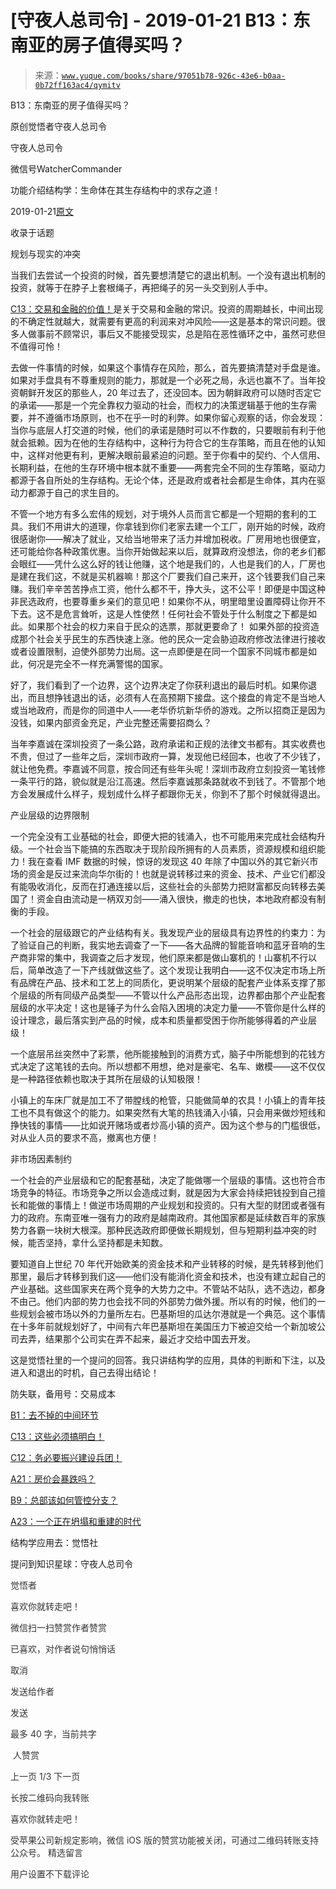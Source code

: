 # [守夜人总司令] - 2019-01-21 B13：东南亚的房子值得买吗？

> 来源：[`www.yuque.com/books/share/97051b78-926c-43e6-b0aa-0b72ff163ac4/qymitv`](https://www.yuque.com/books/share/97051b78-926c-43e6-b0aa-0b72ff163ac4/qymitv)



B13：东南亚的房子值得买吗？ 

原创觉悟者守夜人总司令 

守夜人总司令 

微信号WatcherCommander 

功能介绍结构学：生命体在其生存结构中的求存之道！ 

2019-01-21[原文](https://mp.weixin.qq.com/s?__biz=MzAxNDk1NjI2Mw==&mid=2247484228&idx=1&sn=a37f7554d6ec95ed90a77f2592ca75b6&chksm=9b8a20ccacfda9daeff8dfa945f0da53e667fcdf563488a9fc3cc42da05e4c6c608eb7024881&scene=27#wechat_redirect&cpage=425) 

收录于话题 

规划与现实的冲突 

当我们去尝试一个投资的时候，首先要想清楚它的退出机制。一个没有退出机制的投资，就等于在脖子上套根绳子，再把绳子的另一头交到别人手中。 

[C13：交易和金融的价值！](https://mp.weixin.qq.com/s?__biz=MzIzMDYwOTM0Mg==&mid=2247483930&idx=1&sn=ae65c47055e5a1bf799a5313d32053d3&scene=21#wechat_redirect)是关于交易和金融的常识。投资的周期越长，中间出现的不确定性就越大，就需要有更高的利润来对冲风险——这是基本的常识问题。很多人做事前不顾常识，事后又不能接受现实，总是陷在恶性循环之中，虽然可悲但不值得可怜！ 

去做一件事情的时候，如果这个事情存在风险，那么，首先要搞清楚对手盘是谁。如果对手盘具有不尊重规则的能力，那就是一个必死之局，永远也赢不了。当年投资朝鲜开发区的那些人，20 年过去了，还没回本。因为朝鲜政府可以随时否定它的承诺——那是一个完全靠权力驱动的社会，而权力的决策逻辑基于他的生存需要，并不遵循市场原则，也不在乎一时的利弊。如果你留心观察的话，你会发现：当你与底层人打交道的时候，他们的承诺是随时可以不作数的，只要眼前有利于他就会抵赖。因为在他的生存结构中，这种行为符合它的生存策略，而且在他的认知中，这样对他更有利，更解决眼前最紧迫的问题。至于你看中的契约、个人信用、长期利益，在他的生存环境中根本就不重要——两套完全不同的生存策略，驱动力都源于各自所处的生存结构。无论个体，还是政府或者社会都是生命体，其内在驱动力都源于自己的求生目的。 

不管一个地方有多么宏伟的规划，对于境外人员而言它都是一个短期的套利的工具。我们不用讲大的道理，你拿钱到你们老家去建一个工厂，刚开始的时候，政府很感谢你——解决了就业，又给当地带来了活力并增加税收。厂房用地也很便宜，还可能给你各种政策优惠。当你开始做起来以后，就算政府没想法，你的老乡们都会眼红——凭什么这么好的钱让他赚，这个地是我们的，人也是我们的人，厂房也是建在我们这，不就是买机器嘛！那这个厂要我们自己来开，这个钱要我们自己来赚。我们辛辛苦苦挣点工资，他什么都不干，挣大头，这不公平！即便是中国这种非民选政府，也要尊重乡亲们的意见吧！如果你不从，明里暗里设置障碍让你开不下去。这不是危言耸听，这是人性使然！任何社会不管处于什么制度之下都是如此。如果那个社会的权力来自于民众的选票，那就更要命了！ 如果外部的投资造成那个社会关乎民生的东西快速上涨。他的民众一定会胁迫政府修改法律进行接收或者设置限制，迫使外部势力出局。这一点即便是在同一个国家不同城市都是如此，何况是完全不一样充满警惕的国家。 

好了，我们看到了一个边界，这个边界决定了你获利退出的最后时机。如果你退出，而且想挣钱退出的话，必须有人在高预期下接盘。这个接盘的肯定不是当地人或当地政府，而是你的同道中人——老华侨坑新华侨的游戏。之所以招商正是因为没钱，如果内部资金充足，产业完整还需要招商么？ 

当年李嘉诚在深圳投资了一条公路，政府承诺和正规的法律文书都有。其实收费也不贵，但过了一些年之后，深圳市政府一算，发现他已经回本，也收了不少钱了，就让他免费。李嘉诚不同意，按合同还有些年头呢！深圳市政府立刻投资一笔钱修一条平行的路，貌似就是沿江高速。然后李嘉诚那条路就收不到钱了。不管那个地方会发展成什么样子，规划成什么样子都跟你无关，你到不了那个时候就得退出。 

产业层级的边界限制 

一个完全没有工业基础的社会，即便大把的钱涌入，也不可能用来完成社会结构升级。一个社会当下能搞的东西取决于现阶段所拥有的人员素质，资源规模和组织能力！我在查看 IMF 数据的时候，惊讶的发现这 40 年除了中国以外的其它新兴市场的资金是反过来流向华尔街的！也就是说转移过来的资金、技术、产业它们都没有能吸收消化，反而在打通连接以后，这些社会的头部势力把财富都反向转移去美国了！资金自由流动是一柄双刃剑——涌入很快，撤走的也快，本地政府都没有制衡的手段。 

一个社会的层级跟它的产业结构有关。我发现产业的层级具有边界性的约束力：为了验证自己的判断，我实地去调查了一下——各大品牌的智能音响和蓝牙音响的生产商非常的集中，我调查之后才发现，他们原来都是做山寨机的！山寨机不行以后，简单改造了一下产线就做这些了。这个发现让我明白——这不仅决定市场上所有品牌在产品、技术和工艺上的同质化，更说明某个层级的配套产业体系支撑了那个层级的所有同级产品类型——不管以什么产品形态出现，边界都由那个产业配套层级的水平决定！这也是锤子为什么会陷入困境的决定力量——不管你是什么样的设计理念，最后落实到产品的时候，成本和质量都受困于你所能够得着的产业层级！ 

一个底层吊丝突然中了彩票，他所能接触到的消费方式，脑子中所能想到的花钱方式决定了这笔钱的去向。所以想都不用想，绝对是豪宅、名车、嫩模——这不仅仅是一种路径依赖也取决于其所在层级的认知极限！ 

小镇上的车床厂就是加工不了带膛线的枪管，只能做简单的农具！小镇上的青年技工也不具有做这个的能力。如果突然有大笔的热钱涌入小镇，只会用来做炒短线和挣快钱的事情——比如说开赌场或者炒高小镇的资产。因为这个参与的门槛很低，对从业人员的要求不高，撤离也方便！ 

非市场因素制约 

一个社会的产业层级和它的配套基础，决定了能做哪一个层级的事情。这也符合市场竞争的特征。市场竞争之所以会造成过剩，就是因为大家会持续把钱投到自己擅长和能做的事情上！做逆市场周期的产业规划和投资的。只有大型的财团或者强有力的政府。东南亚唯一强有力的政府是越南政府。其他国家都是延续数百年的家族势力各霸一块树大根深。那种民选政府即便做长期规划，但与短期利益冲突的时候，能否坚持，拿什么坚持都是未知数。 

要知道自上世纪 70 年代开始欧美的资金技术和产业转移的时候，是先转移到他们那里，最后才转移到我们这——他们没有能消化资金和技术，也没有建立起自己的产业基础。这些国家夹在两个竞争的大势力之中。不管站不站队，选不选边，都身不由己。他们内部的势力也会找不同的外部势力做外援。所以有的时候，他们的一些规划会被市场以外的力量所左右。巴基斯坦的瓜达尔港就是一个典范。这个事情在十多年前就规划好了，中间有六年巴基斯坦在美国压力下被迫交给一个新加坡公司去弄，结果那个公司实在弄不起来，最近才交给中国去开发。 

这是觉悟社里的一个提问的回答。我只讲结构学的应用，具体的判断和下注，以及进入和退出的时机，自己去得出结论！ 

防失联，备用号：交易成本 

[B1：去不掉的中间环节](http://mp.weixin.qq.com/s?__biz=MzAxNDk1NjI2Mw==&mid=2247484061&idx=1&sn=1209c5618c7a801825c4d601715c442d&chksm=9b8a2115acfda803a021253d6a306e6c95fffb1fdfae4daedf94c8f602c7d2c9e52452759093&scene=21#wechat_redirect) 

[C13：这些必须搞明白！](http://mp.weixin.qq.com/s?__biz=MzAxNDk1NjI2Mw==&mid=2247484195&idx=1&sn=29b44cb469007b95d165440e2afaf4b0&chksm=9b8a20abacfda9bd5243c3a87b445cb401fc462d7ad3b1e60c51d02aad41d814d8c704e87521&scene=21#wechat_redirect) 

[C12：务必要振兴建设兵团！](http://mp.weixin.qq.com/s?__biz=MzAxNDk1NjI2Mw==&mid=2247484193&idx=1&sn=88c86597191d0c97a411f9ea6f7b7c5d&chksm=9b8a20a9acfda9bfae819e8e42531fe6d523dd244ef0fc0c0787ab812540108c181f7ec2ffa9&scene=21#wechat_redirect) 

[A21：房价会暴跌吗？](http://mp.weixin.qq.com/s?__biz=MzAxNDk1NjI2Mw==&mid=2247484150&idx=1&sn=2826c8330b2b5e60bc113968ee5259b7&chksm=9b8a217eacfda868f600cc1e7a573118d549d383145dda0a13fc2f560629047f8946f5af6bff&scene=21#wechat_redirect) 

[B9：总部该如何管控分支？](http://mp.weixin.qq.com/s?__biz=MzAxNDk1NjI2Mw==&mid=2247484145&idx=1&sn=41c6886b25339836dfde91b10a40fc77&chksm=9b8a2179acfda86f79a66c7e938f8422d5d3d2de33d3ba41431663493fc11020da7e7d964ff7&scene=21#wechat_redirect) 

[A23：一个正在坍塌和重建的时代](http://mp.weixin.qq.com/s?__biz=MzAxNDk1NjI2Mw==&mid=2247484210&idx=1&sn=c8b8b95c3ba47afe80e5c38e1f85e1f3&chksm=9b8a20baacfda9acde8450a7316bf2e33806b84e761c6ff1b7ec74094794a25aa3c87ec2e034&scene=21#wechat_redirect) 

结构学应用去：觉悟社 

提问到知识星球：守夜人总司令  

<ne-card data-card-name="image" data-card-type="inline" id="Rh4cr" data-event-boundary="card" style="color: rgb(51, 51, 51);">

觉悟者 

喜欢你就转走吧！ 

微信扫一扫赞赏作者赞赏 

已喜欢，对作者说句悄悄话 

取消 

发送给作者 

发送 

最多 40 字，当前共字 

 人赞赏 

上一页 1/3 下一页 

长按二维码向我转账 

喜欢你就转走吧！ 

受苹果公司新规定影响，微信 iOS 版的赞赏功能被关闭，可通过二维码转账支持公众号。 <ne-h3 id="4fTeu" data-lake-id="4fTeu"><ne-heading-ext><ne-heading-anchor></ne-heading-anchor><ne-heading-fold></ne-heading-fold></ne-heading-ext><ne-heading-content>精选留言</ne-heading-content></ne-h3> 

用户设置不下载评论</ne-card>